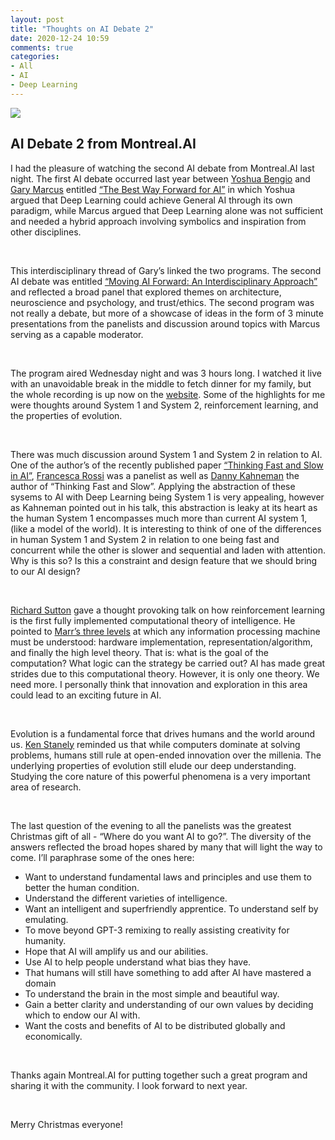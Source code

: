 ```yaml
---
layout: post
title: "Thoughts on AI Debate 2"
date: 2020-12-24 10:59
comments: true
categories: 
- All
- AI
- Deep Learning
---
```


![](https://montrealartificialintelligence.com/aidebate2mosaic1440x720v8.jpg)

## AI Debate 2 from Montreal.AI

I had the pleasure of watching the second AI debate from Montreal.AI last night. The first AI debate occurred last year between [Yoshua Bengio](https://yoshuabengio.org/) and [Gary Marcus](https://en.wikipedia.org/wiki/Gary_Marcus) entitled [“The Best Way Forward for AI”](https://montrealartificialintelligence.com/aidebate.html) in which Yoshua argued that Deep Learning could achieve General AI through its own paradigm, while Marcus argued that Deep Learning alone was not sufficient and needed a hybrid approach involving symbolics and inspiration from other disciplines.  


<br>


This interdisciplinary thread of Gary’s linked the two programs. The second AI debate was entitled [“Moving AI Forward: An Interdisciplinary Approach”](https://montrealartificialintelligence.com/aidebate2.html) and reflected a broad panel that explored themes on architecture, neuroscience and psychology, and trust/ethics. The second program was not really a debate, but more of a showcase of ideas in the form of 3 minute presentations from the panelists and discussion around topics with Marcus serving as a capable moderator.

<br>


The program aired Wednesday night and was 3 hours long. I watched it live with an unavoidable break in the middle to fetch dinner for my family, but the whole recording is up now on the [website](https://montrealartificialintelligence.com/aidebate2.html). Some of the highlights for me were thoughts around System 1 and System 2,  reinforcement learning, and the properties of evolution.

<br>

There was much discussion around System 1 and System 2 in relation to AI. One of the author’s of the recently published paper [“Thinking Fast and Slow in AI”](https://arxiv.org/pdf/2010.06002.pdf), [Francesca Rossi](https://researcher.watson.ibm.com/researcher/view.php?person=ibm-Francesca.Rossi2) was a panelist as well as [Danny Kahneman](https://en.wikipedia.org/wiki/Daniel_Kahneman) the author of “Thinking Fast and Slow”. Applying the abstraction of these sysems to AI with Deep Learning being System 1 is very appealing, however as Kahneman pointed out in his talk, this abstraction is leaky at its heart as the human System 1 encompasses much more than current AI system 1, (like a model of the world). It is interesting to think of one of the differences in human System 1 and System 2 in relation to one being fast and concurrent while the other is slower and sequential and laden with attention. Why is this so? Is this a constraint and design feature that we should bring to our AI design?

<br>

[Richard Sutton](http://www.incompleteideas.net/) gave a thought provoking talk on how reinforcement learning is the first fully implemented computational theory of intelligence. He pointed to [Marr’s three levels](https://apsc450computationalneuroscience.wordpress.com/marrs-three-levels-of-inquiry/)  at which any information processing machine must be understood: hardware implementation, representation/algorithm, and finally the high level theory. That is: what is the goal of the computation? What logic can the strategy be carried out? AI has made great strides due to this computational theory. However, it is only one theory. We need more. I personally think that innovation and exploration in this area could lead to an exciting future in AI.

<br>

Evolution is a fundamental force that drives humans and the world around us. [Ken Stanely](https://www.cs.ucf.edu/~kstanley/) reminded us that while computers dominate at solving problems, humans still rule at open-ended innovation over the millenia. The underlying properties of evolution still elude our deep understanding. Studying the core nature of this powerful phenomena is a very important area of research.

<br>

The last question of the evening to all the panelists was the greatest Christmas gift of all - “Where do you want AI to go?”. The diversity of the answers reflected the broad hopes shared by many that will light the way to come. I’ll paraphrase some of the ones here:

- Want to understand fundamental laws and principles and use them to better the human condition.
- Understand the different varieties of intelligence.
- Want an intelligent and superfriendly apprentice. To understand self by emulating.
- To move beyond GPT-3 remixing to really assisting creativity for humanity.
- Hope that AI will amplify us and our abilities.
- Use AI to help people understand what bias they have.
- That humans will still have something to add after AI have mastered a domain
- To understand the brain in the most simple and beautiful way.
- Gain a better clarity and understanding of our own values by deciding which to endow our AI with.
- Want the costs and benefits of AI to be distributed globally and economically.

<br>

Thanks again Montreal.AI for putting together such a great program and sharing it with the community. I look forward to next year.

<br>

Merry Christmas everyone!

